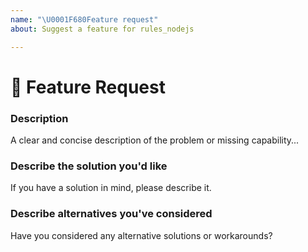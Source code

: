 ```yaml
---
name: "\U0001F680Feature request"
about: Suggest a feature for rules_nodejs

---
```

<!--💎💎💎💎💎💎💎💎💎💎💎💎💎💎💎💎💎💎💎💎💎💎💎💎💎💎💎💎

Hellooo! 😄 

To help us tend to your issue faster, please search our currently open issues before submitting a new one.
Existing issues often contain information about workarounds, resolution, or progress updates.

💎💎💎💎💎💎💎💎💎💎💎💎💎💎💎💎💎💎💎💎💎💎💎💎💎💎💎💎💎💎💎-->

# 🚀 Feature Request

### Description

<!-- ✍️--> A clear and concise description of the problem or missing capability...

### Describe the solution you'd like

<!-- ✍️--> If you have a solution in mind, please describe it.

### Describe alternatives you've considered

<!-- ✍️--> Have you considered any alternative solutions or workarounds?

